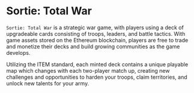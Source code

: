 # Sortie: Total War

`Sortie: Total War` is a strategic war game, with players using a deck of upgradeable cards consisting of troops, leaders, and battle tactics. With game assets stored on the Ethereum blockchain, players are free to trade and monetize their decks and build growing communities as the game develops.

Utilizing the ITEM standard, each minted deck contains a unique playable map which changes with each two-player match up, creating new challenges and opportunities to harden your troops, claim territories, and unlock new talents for your army.
